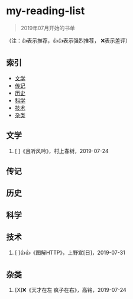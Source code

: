 # my-reading-list

>2019年07月开始的书单


（注：👍表示推荐，👍👍表示强烈推荐， ❌表示差评）

## 索引

- [文学](#文学)
- [传记](#传记)
- [历史](#历史)
- [科学](#科学)
- [技术](#技术)
- [杂类](#杂类)

## 文学


1. [ ]《且听风吟》，村上春树，2019-07-24


## 传记


## 历史

## 科学

## 技术

1. [ ]👍👍《图解HTTP》，上野宣[日]，2019-07-31

## 杂类

1. [X]❌《天才在左 疯子在右》，高铭，2019-07-24

